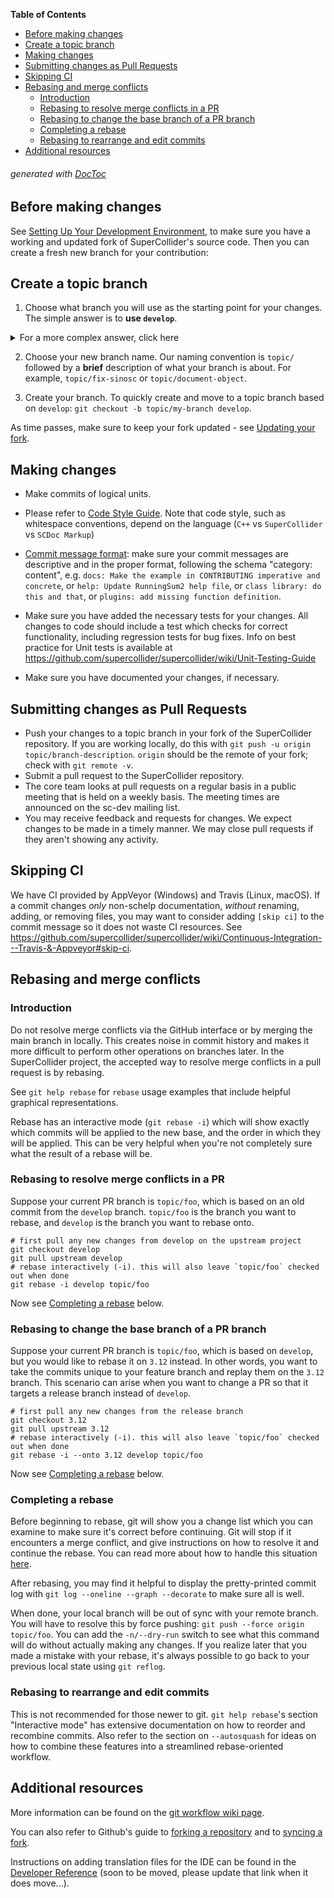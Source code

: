 <!-- START doctoc generated TOC please keep comment here to allow auto update -->
<!-- DON'T EDIT THIS SECTION, INSTEAD RE-RUN doctoc TO UPDATE -->
**Table of Contents**

- [Before making changes](#before-making-changes)
- [Create a topic branch](#create-a-topic-branch)
- [Making changes](#making-changes)
- [Submitting changes as Pull Requests](#submitting-changes-as-pull-requests)
- [Skipping CI](#skipping-ci)
- [Rebasing and merge conflicts](#rebasing-and-merge-conflicts)
  - [Introduction](#introduction)
  - [Rebasing to resolve merge conflicts in a PR](#rebasing-to-resolve-merge-conflicts-in-a-pr)
  - [Rebasing to change the base branch of a PR branch](#rebasing-to-change-the-base-branch-of-a-pr-branch)
  - [Completing a rebase](#completing-a-rebase)
  - [Rebasing to rearrange and edit commits](#rebasing-to-rearrange-and-edit-commits)
- [Additional resources](#additional-resources)

<!-- END doctoc generated TOC please keep comment here to allow auto update -->
###### *generated with [DocToc](https://github.com/thlorenz/doctoc)*

## Before making changes
See [Setting Up Your Development Environment](https://github.com/supercollider/supercollider/wiki/Setting-up-your-development-environment), to make sure you have a working and updated fork of SuperCollider's source code.
Then you can create a fresh new branch for your contribution:

## Create a topic branch

1. Choose what branch you will use as the starting point for your changes. The simple answer is to **use `develop`**.

<details>
<summary>For a more complex answer, click here</summary>

Sometimes you can make your branch directly against the latest release branch (`3.9`, `3.10`, etc.). We prefer this when possible. First, check if the latest release branch is active. "Active" means that the next [milestone](https://github.com/supercollider/supercollider/milestones) is a patch version for that release. For example, if the next milestone is 3.15.0 but the latest release branch is `3.14`, use `develop`. If the next milestone is 3.15.2 and the latest release branch is `3.15`, use `3.15`. *If in doubt, just base your branch on `develop`. This is always a safe thing to do.*
</details>

2. Choose your new branch name. Our naming convention is `topic/` followed by a **brief** description of what your branch is about. For example, `topic/fix-sinosc` or `topic/document-object`.

3. Create your branch. To quickly create and move to a topic branch based on `develop`: `git checkout -b topic/my-branch develop`.

As time passes, make sure to keep your fork updated - see [Updating your fork](https://github.com/supercollider/supercollider/wiki/Setting-up-your-development-environment#2-Keep-your-fork-updated).

## Making changes

- Make commits of logical units.
- Please refer to [Code Style Guide](https://github.com/supercollider/supercollider/wiki/Code-style-guidelines). Note that code style, such as whitespace conventions, depend on the language (`C++` vs `SuperCollider` vs `SCDoc Markup`)
- [Commit message format](https://github.com/supercollider/supercollider/wiki/Commit-message-format): make sure your commit messages are descriptive and in the proper format, following the schema "category: content", e.g. `docs: Make the example in CONTRIBUTING imperative and concrete`, or `help: Update RunningSum2 help file`, or `class library: do this and that`, or `plugins: add missing function definition`.

- Make sure you have added the necessary tests for your changes. All changes to code should include a test which checks for correct functionality, including regression tests for bug fixes. Info on best practice for Unit tests is available at https://github.com/supercollider/supercollider/wiki/Unit-Testing-Guide
- Make sure you have documented your changes, if necessary.

## Submitting changes as Pull Requests

- Push your changes to a topic branch in your fork of the SuperCollider repository. If you are working locally, do this with `git push -u origin topic/branch-description`. `origin` should be the remote of your fork; check with `git remote -v`.
- Submit a pull request to the SuperCollider repository.
- The core team looks at pull requests on a regular basis in a public meeting that is held on a weekly basis. The meeting times are announced on the sc-dev mailing list.
- You may receive feedback and requests for changes. We expect changes to be made in a timely manner. We may close pull requests if they aren't showing any activity.

## Skipping CI

We have CI provided by AppVeyor (Windows) and Travis (Linux, macOS). If a commit changes _only_
non-schelp documentation, _without_ renaming, adding, or removing files, you may want to consider
adding `[skip ci]` to the commit message so it does not waste CI resources. See https://github.com/supercollider/supercollider/wiki/Continuous-Integration---Travis-&-Appveyor#skip-ci.

## Rebasing and merge conflicts

### Introduction

Do not resolve merge conflicts via the GitHub interface or by merging the main branch in locally. This creates noise in commit history and makes it more difficult to perform other operations on branches later. In the SuperCollider project, the accepted way to resolve merge conflicts in a pull request is by rebasing.

See `git help rebase` for `rebase` usage examples that include helpful graphical representations.

Rebase has an interactive mode (`git rebase -i`) which will show exactly which commits will be applied to the new base, and the order in which they will be applied. This can be very helpful when you're not completely sure what the result of a rebase will be.

### Rebasing to resolve merge conflicts in a PR

Suppose your current PR branch is `topic/foo`, which is based on an old commit from the `develop` branch. `topic/foo`
is the branch you want to rebase, and `develop` is the branch you want to rebase onto.

    # first pull any new changes from develop on the upstream project
    git checkout develop
    git pull upstream develop
    # rebase interactively (-i). this will also leave `topic/foo` checked out when done
    git rebase -i develop topic/foo

Now see [Completing a rebase](#completing-a-rebase) below.

### Rebasing to change the base branch of a PR branch

Suppose your current PR branch is `topic/foo`, which is based on `develop`, but you would like to rebase it on `3.12`
instead. In other words, you want to take the commits unique to your feature branch and replay them on the `3.12`
branch. This scenario can arise when you want to change a PR so that it targets a release branch instead of `develop`.

    # first pull any new changes from the release branch
    git checkout 3.12
    git pull upstream 3.12
    # rebase interactively (-i). this will also leave `topic/foo` checked out when done
    git rebase -i --onto 3.12 develop topic/foo

Now see [Completing a rebase](#completing-a-rebase) below.

### Completing a rebase

Before beginning to rebase, git will show you a change list which you can examine to make sure it's correct before
continuing. Git will stop if it encounters a merge conflict, and give instructions on how to resolve it and continue
the rebase. You can read more about how to handle this situation [here](https://docs.github.com/en/github/using-git/resolving-merge-conflicts-after-a-git-rebase).

After rebasing, you may find it helpful to display the pretty-printed commit log with `git log --oneline --graph --decorate` to make sure all is well.

When done, your local branch will be out of sync with your remote branch. You will have to resolve this by force pushing: `git push --force origin topic/foo`. You can add the `-n/--dry-run` switch to see what this command will do without actually making any changes. If you realize later that you made a mistake with your rebase, it's always possible to go back to your previous local state using `git reflog`.

### Rebasing to rearrange and edit commits

This is not recommended for those newer to git. `git help rebase`'s section "Interactive mode" has extensive documentation on how to reorder and recombine commits. Also refer to the section on `--autosquash` for ideas on how to combine these features into a streamlined rebase-oriented workflow.

## Additional resources

More information can be found on the [git workflow wiki page](https://github.com/supercollider/supercollider/wiki/git-workflow-and-guidelines).

You can also refer to Github's guide to [forking a repository](https://help.github.com/articles/fork-a-repo/) and to [syncing a fork](https://help.github.com/articles/syncing-a-fork/).

Instructions on adding translation files for the IDE can be found in the [Developer Reference](https://github.com/supercollider/supercollider/wiki/Developer-reference) (soon to be moved, please update that link when it does move...).
